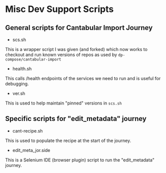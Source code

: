 # Misc Dev Support Scripts

## General scripts for Cantabular Import Journey

* scs.sh

This is a wrapper script I was given (and forked) which now works to checkout
and run known versions of repos as used by `dp-compose/cantabular-import`

* health.sh

This calls /health endpoints of the services we need to run and is useful
for debugging.

* ver.sh

This is used to help maintain "pinned" versions in `scs.sh`

## Specific scripts for "edit_metadata" journey

* cant-recipe.sh

This is used to populate the recipe at the start of the journey.

* edit_meta_jor.side

This is a Selenium IDE (browser plugin) script to run the "edit_metadata"
journey.

